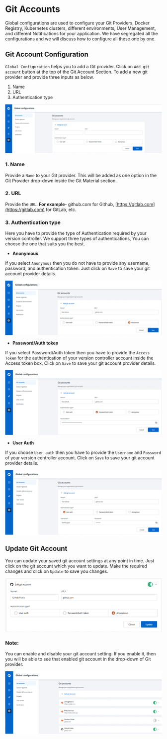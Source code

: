 # Git Accounts

Global configurations are used to configure your Git Providers, Docker Registry, Kubernetes clusters, different environments, User Management, and different Notifications for your application. We have segregated all the configurations and we will discuss how to configure all these one by one.

## Git Account Configuration

`Global Configuration` helps you to add a Git provider. Click on `Add git account` button at the top of the Git Account Section. To add a new git provider and provide three inputs as below.

1. Name
2. URL
3. Authentication type


![](../../.gitbook/assets/gc-add-gitaccount%20%284%29.png)

### 1. Name

Provide a `Name` to your Git provider. This will be added as one option in the Git Provider drop-down inside the Git Material section.

### 2. URL

Provide the `URL`. **For example**- github.com for Github, [https://gitlab.com](https://gitlab.com) for GitLab, etc.

### 3. Authentication type

Here you have to provide the type of Authentication required by your version controller. We support three types of authentications, You can choose the one that suits you the best.

* **Anonymous**

If you select `Anonymous` then you do not have to provide any username, password, and authentication token. Just click on `Save` to save your git account provider details.

![](../../.gitbook/assets/gc-git-account-configure%20%283%29.png)

* **Password/Auth token**

If you select Password/Auth token then you have to provide the `Access Token` for the authentication of your version controller account inside the Access token box. Click on `Save` to save your git account provider details.

![](../../.gitbook/assets/git_account_gc3%20%283%29.png)

* **User Auth**

If you choose `User auth` then you have to provide the `Username` and `Password` of your version controller account. Click on `Save` to save your git account provider details.

![](../../.gitbook/assets/gc-git-account-configure-user-auth.png)

## Update Git Account

You can update your saved git account settings at any point in time. Just click on the git account which you want to update. Make the required changes and click on `Update` to save you changes.

![](../../.gitbook/assets/git_account_gc5.png)

### Note:

You can enable and disable your git account setting. If you enable it, then you will be able to see that enabled git account in the drop-down of Git provider.

![](../../.gitbook/assets/gc-added-git-accounts%20%283%29.png)

